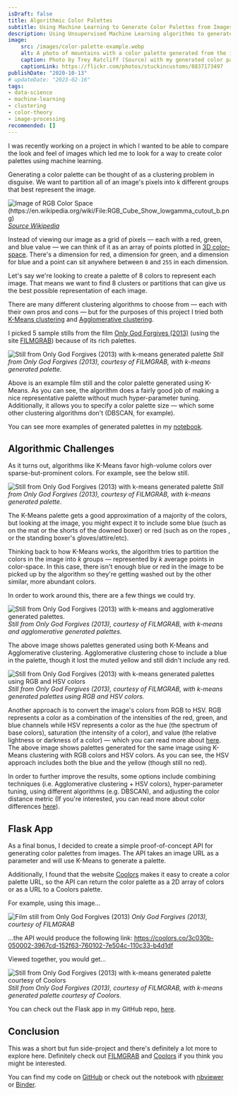 ```yaml
---
isDraft: false
title: Algorithmic Color Palettes
subtitle: Using Machine Learning to Generate Color Palettes from Images
description: Using Unsupervised Machine Learning algorithms to generate color palettes from film stills.
image:
    src: /images/color-palette-example.webp
    alt: A photo of mountains with a color palette generated from the image.
    caption: Photo by Trey Ratcliff (Source) with my generated color palette.
    captionLink: https://flickr.com/photos/stuckincustoms/8837173497
publishDate: "2020-10-13"
# updateDate: "2023-02-16"
tags:
- data-science
- machine-learning
- clustering
- color-theory
- image-processing
recommended: []
---
```


I was recently working on a project in which I wanted to be able to compare the look and feel of images which led me to look for a way to create color palettes using machine learning.

Generating a color palette can be thought of as a clustering problem in disguise. We want to partition all of an image's pixels into k different groups that best represent the image.

![Image of RGB Color Space (https://en.wikipedia.org/wiki/File:RGB_Cube_Show_lowgamma_cutout_b.png)](/images/rbg-color-space.webp)
*[Source Wikipedia](https://en.wikipedia.org/wiki/File:RGB_Cube_Show_lowgamma_cutout_b.png)*

Instead of viewing our image as a grid of pixels — each with a red, green, and blue value — we can think of it as an array of points plotted in [3D color-space](https://en.wikipedia.org/wiki/RGB_color_space). There's a dimension for red, a dimension for green, and a dimension for blue and a point can sit anywhere between `0` and `255` in each dimension.

Let's say we're looking to create a palette of 8 colors to represent each image. That means we want to find 8 clusters or partitions that can give us the best possible representation of each image.

There are many different clustering algorithms to choose from — each with their own pros and cons — but for the purposes of this project I tried both [K-Means clustering](https://en.wikipedia.org/wiki/K-means_clustering) and [Agglomerative clustering](https://en.wikipedia.org/wiki/Hierarchical_clustering#Agglomerative_clustering_example).

I picked 5 sample stills from the film [Only God Forgives (2013)](https://en.wikipedia.org/wiki/Only_God_Forgives) (using the site [FILMGRAB](http://film-grab.com/)) because of its rich palettes.

![Still from Only God Forgives (2013) with k-means generated palette](/images/palette-only-god-forgives-k-means-1.webp)
*Still from Only God Forgives (2013), courtesy of FILMGRAB, with k-means generated palette.*

Above is an example film still and the color palette generated using K-Means. As you can see, the algorithm does a fairly good job of making a nice representative palette without much hyper-parameter tuning. Additionally, it allows you to specify a color palette size — which some other clustering algorithms don't (DBSCAN, for example).

You can see more examples of generated palettes in my [notebook](https://nbviewer.jupyter.org/github/a-poor/color-palettes/blob/main/color-palettes.ipynb#).

## Algorithmic Challenges

As it turns out, algorithms like K-Means favor high-volume colors over sparse-but-prominent colors. For example, see the below still.

![Still from Only God Forgives (2013) with k-means generated palette](/images/palette-only-god-forgives-k-means-2.webp)
*Still from Only God Forgives (2013), courtesy of FILMGRAB, with k-means generated palette.*

The K-Means palette gets a good approximation of a majority of the colors, but looking at the image, you might expect it to include some blue (such as on the mat or the shorts of the downed boxer) or red (such as on the ropes , or the standing boxer's gloves/attire/etc).

Thinking back to how K-Means works, the algorithm tries to partition the colors in the image into *k* groups — represented by *k* average points in color-space. In this case, there isn't enough blue or red in the image to be picked up by the algorithm so they're getting washed out by the other similar, more abundant colors.

In order to work around this, there are a few things we could try.

![Still from Only God Forgives (2013) with k-means and agglomerative generated palettes.](/images/palette-only-god-forgives-k-means-vs-agglomerative.webp)
*Still from Only God Forgives (2013), courtesy of FILMGRAB, with k-means and agglomerative generated palettes.*

The above image shows palettes generated using both K-Means and Agglomerative clustering. Agglomerative clustering chose to include a blue in the palette, though it lost the muted yellow and still didn't include any red.

![Still from Only God Forgives (2013) with k-means generated palettes using RGB and HSV colors](/images/palette-only-god-forgives-k-means-rgb-vs-hsv.webp)
*Still from Only God Forgives (2013), courtesy of FILMGRAB, with k-means generated palettes using RGB and HSV colors.*

Another approach is to convert the image's colors from RGB to HSV. RGB represents a color as a combination of the intensities of the red, green, and blue channels while HSV represents a color as the hue (the spectrum of base colors), saturation (the intensity of a color), and value (the relative lightness or darkness of a color) — which you can read more about [here](https://en.wikipedia.org/wiki/HSL_and_HSV). The above image shows palettes generated for the same image using K-Means clustering with RGB colors and HSV colors. As you can see, the HSV approach includes both the blue and the yellow (though still no red).

In order to further improve the results, some options include combining techniques (i.e. Agglomerative clustering + HSV colors), hyper-parameter tuning, using different algorithms (e.g. DBSCAN), and adjusting the color distance metric (If you're interested, you can read more about color differences [here](https://en.wikipedia.org/wiki/Color_difference)).

## Flask App

As a final bonus, I decided to create a simple proof-of-concept API for generating color palettes from images. The API takes an image URL as a parameter and will use K-Means to generate a palette.

Additionally, I found that the website [Coolors](https://coolors.co/) makes it easy to create a color palette URL, so the API can return the color palette as a 2D array of colors or as a URL to a Coolors palette.

For example, using this image…

![Film still from Only God Forgives (2013)](/images/palettes-only-god-forgives-no-palette.webp)
*Only God Forgives (2013), courtesy of FILMGRAB*

...the API would produce the following link: https://coolors.co/3c030b-050002-3967cd-152f63-760102-7e504c-110c33-b4d1df

Viewed together, you would get...

![Still from Only God Forgives (2013) with k-means generated palette courtesy of Coolors](/images/palettes-only-god-forgives-with-generated-palette.webp)
*Still from Only God Forgives (2013), courtesy of FILMGRAB, with k-means generated palette courtesy of Coolors.*

You can check out the Flask app in my GitHub repo, [here](https://github.com/a-poor/color-palettes).

## Conclusion

This was a short but fun side-project and there's definitely a lot more to explore here. Definitely check out [FILMGRAB](https://film-grab.com/) and [Coolors](https://coolors.co/) if you think you might be interested.

You can find my code on [GitHub](https://github.com/a-poor/color-palettes) or check out the notebook with [nbviewer](https://nbviewer.jupyter.org/github/a-poor/color-palettes/blob/main/color-palettes.ipynb#) or [Binder](https://mybinder.org/v2/gh/a-poor/color-palettes/main?filepath=color-palettes.ipynb).

